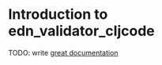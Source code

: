 # Introduction to edn_validator_cljcode

TODO: write [great documentation](http://jacobian.org/writing/what-to-write/)
